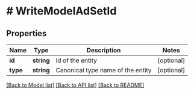 # # WriteModelAdSetId

## Properties

Name | Type | Description | Notes
------------ | ------------- | ------------- | -------------
**id** | **string** | Id of the entity | [optional] 
**type** | **string** | Canonical type name of the entity | [optional] 

[[Back to Model list]](../../README.md#documentation-for-models) [[Back to API list]](../../README.md#documentation-for-api-endpoints) [[Back to README]](../../README.md)


